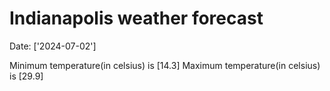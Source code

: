 # Indianapolis weather forecast 
Date: ['2024-07-02'] 

Minimum temperature(in celsius) is [14.3] 
Maximum temperature(in celsius) is [29.9]
